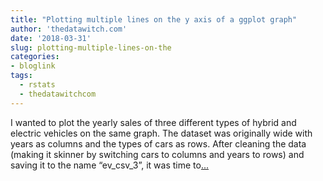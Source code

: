 ```yaml
---
title: "Plotting multiple lines on the y axis of a ggplot graph"
author: 'thedatawitch.com'
date: '2018-03-31'
slug: plotting-multiple-lines-on-the
categories:
- bloglink
tags:
  - rstats
  - thedatawitchcom
---
```


I wanted to plot the yearly sales of three different types of hybrid and electric vehicles on the same graph. The dataset was originally wide with years as columns and the types of cars as rows. After cleaning the data (making it skinner by switching cars to columns and years to rows) and saving it to the name “ev_csv_3”, it was time to[... <i class="fas fa-external-link-alt"></i>](https://thedatawitch.com/post/plotting-multiple-lines-on-the-y-axis-of-a-ggplot-graph/)

